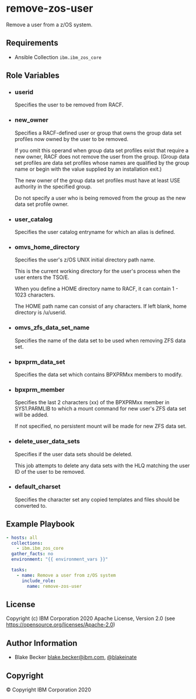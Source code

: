remove-zos-user
=========

Remove a user from a z/OS system.

Requirements
------------

- Ansible Collection `ibm.ibm_zos_core`

Role Variables
--------------

- ### **userid**

  Specifies the user to be removed from RACF.

- ### **new_owner**

  Specifies a RACF-defined user or group that owns the group data set profiles now owned by the
  user to be removed.

  If you omit this operand when group data set profiles exist that require a new owner, RACF does not
  remove the user from the group. (Group data set profiles are data set profiles whose names are qualified
  by the group name or begin with the value supplied by an installation exit.)

  The new owner of the group data set profiles must have at least USE authority in the specified group.

  Do not specify a user who is being removed from the group as the new data set profile owner.

- ### **user_catalog**

  Specifies the user catalog entryname for which an alias is defined.

- ### **omvs_home_directory**

  Specifies the user's z/OS UNIX initial directory path name.

  This is the current working directory for the user's process when the user enters the TSO/E.

  When you define a HOME directory name to RACF, it can contain 1 - 1023 characters.

  The HOME path name can consist of any characters.
  If left blank, home directory is /u/userid.

- ### **omvs_zfs_data_set_name**

  Specifies the name of the data set to be used when removing ZFS data set.


- ### **bpxprm_data_set**

  Specifies the data set which contains BPXPRMxx members to modify.

- ### **bpxprm_member**

  Specifies the last 2 characters (xx) of the BPXPRMxx member
  in SYS1.PARMLIB to which a mount command for new user's ZFS data set will be added.

  If not specified, no persistent mount will be made for new ZFS data set.

- ### **delete_user_data_sets**

  Specifies if the user data sets should be deleted.

  This job attempts to delete any data sets with the HLQ matching the user ID of the user to be removed.

- ### **default_charset**

  Specifies the character set any copied templates and files should be converted to.

Example Playbook
----------------

```yaml
- hosts: all
  collections:
    - ibm.ibm_zos_core
  gather_facts: no
  environment: "{{ environment_vars }}"

  tasks:
    - name: Remove a user from z/OS system
      include_role:
        name: remove-zos-user
```

License
-------

Copyright (c) IBM Corporation 2020 Apache License, Version 2.0 (see https://opensource.org/licenses/Apache-2.0)

Author Information
------------------

- Blake Becker blake.becker@ibm.com, [@blakeinate](https://github.com/blakeinate)

Copyright
---------

© Copyright IBM Corporation 2020
